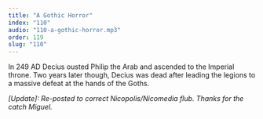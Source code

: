 ```yaml
---
title: "A Gothic Horror"
index: "110"
audio: "110-a-gothic-horror.mp3"
order: 119
slug: "110"
---
```


In 249 AD Decius ousted Philip the Arab and ascended to the Imperial throne. Two years later though, Decius was dead after leading the legions to a massive defeat at the hands of the Goths.



_[Update]: Re-posted to correct Nicopolis/Nicomedia flub. Thanks for the catch Miguel._
